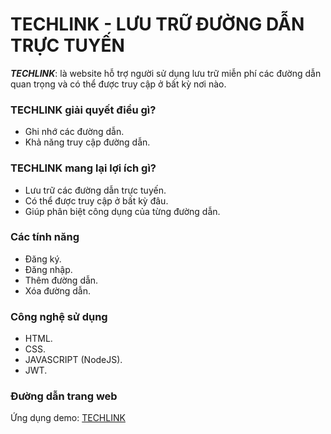 # TECHLINK - LƯU TRỮ ĐƯỜNG DẪN TRỰC TUYẾN

**_TECHLINK_**: là website hỗ trợ người sử dụng lưu trữ miễn phí các đường dẫn quan trọng và có thể được truy cập ở bất kỳ nơi nào.

### TECHLINK giải quyết điều gì?
- Ghi nhớ các đường dẫn.
- Khả năng truy cập đường dẫn.

### TECHLINK mang lại lợi ích gì?
- Lưu trữ các đường dẫn trực tuyến.
- Có thể được truy cập ở bất kỳ đâu.
- Giúp phân biệt công dụng của từng đường dẫn.

### Các tính năng
- Đăng ký.
- Đăng nhập.
- Thêm đường dẫn.
- Xóa đường dẫn.

### Công nghệ sử dụng
- HTML.
- CSS.
- JAVASCRIPT (NodeJS).
- JWT.

### Đường dẫn trang web
Ứng dụng demo: [TECHLINK](https://techlinks.onrender.com)